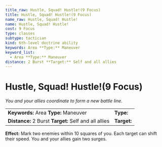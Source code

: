 ```yaml
---
title_raw: Hustle, Squad! Hustle!(9 Focus)
title: Hustle, Squad! Hustle!(9 Focus)
name_raw: Hustle, Squad! Hustle!
name: Hustle, Squad! Hustle!
cost: 9 Focus
type: classes
subtype: tactician
kind: 6th-level doctrine ability
keywords: Area **Type:** Maneuver
keyword_list:
  - Area **Type:** Maneuver
distance: 2 Burst **Target:** Self and all allies
---
```


# Hustle, Squad! Hustle!(9 Focus)

*You and your allies coordinate to form a new battle line.*

|                                                       |             |
| :---------------------------------------------------- | :---------- |
| **Keywords:** Area **Type:** Maneuver                 | **Type:**   |
| **Distance:** 2 Burst **Target:** Self and all allies | **Target:** |

**Effect:** Mark two enemies within 10 squares of you. Each target can shift their speed. You and your allies gain two surges.
